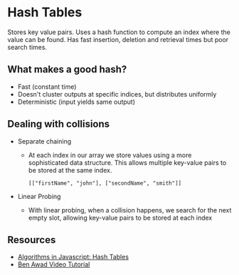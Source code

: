 # Hash Tables

Stores key value pairs. Uses a hash function to compute an index where the value can be found. Has fast insertion, deletion and retrieval times but poor search times.

## What makes a good hash?

-   Fast (constant time)
-   Doesn't cluster outputs at specific indices, but distributes uniformly
-   Deterministic (input yields same output)

## Dealing with collisions

-   Separate chaining

    -   At each index in our array we store values using a more sophisticated data structure. This allows multiple key-value pairs to be stored at the same index.

            [["firstName", "john"], ["secondName", "smith"]]

-   Linear Probing
    -   With linear probing, when a collision happens, we search for the next empty slot, allowing key-value pairs to be stored at each index

## Resources

-   [Algorithms in Javascript: Hash Tables](https://medium.com/javascript-in-plain-english/algorithm-in-javascript-hash-table-7b0464d2b81b)
-   [Ben Awad Video Tutorial](https://www.youtube.com/watch?v=UOxTMOCTEZk)

